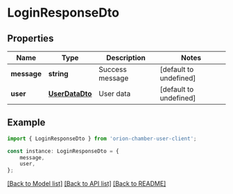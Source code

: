 # LoginResponseDto


## Properties

Name | Type | Description | Notes
------------ | ------------- | ------------- | -------------
**message** | **string** | Success message | [default to undefined]
**user** | [**UserDataDto**](UserDataDto.md) | User data | [default to undefined]

## Example

```typescript
import { LoginResponseDto } from 'orion-chamber-user-client';

const instance: LoginResponseDto = {
    message,
    user,
};
```

[[Back to Model list]](../README.md#documentation-for-models) [[Back to API list]](../README.md#documentation-for-api-endpoints) [[Back to README]](../README.md)
